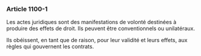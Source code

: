 ### Article 1100-1

Les actes juridiques sont des manifestations de volonté destinées à produire des effets de droit. Ils peuvent être conventionnels ou unilatéraux.

Ils obéissent, en tant que de raison, pour leur validité et leurs effets, aux règles qui gouvernent les contrats.

